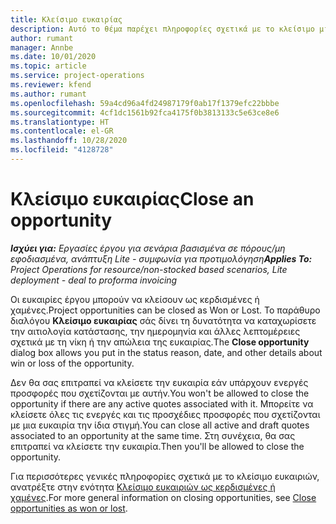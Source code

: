 ```yaml
---
title: Κλείσιμο ευκαιρίας
description: Αυτό το θέμα παρέχει πληροφορίες σχετικά με το κλείσιμο μιας ευκαιρίας έργου.
author: rumant
manager: Annbe
ms.date: 10/01/2020
ms.topic: article
ms.service: project-operations
ms.reviewer: kfend
ms.author: rumant
ms.openlocfilehash: 59a4cd96a4fd24987179f0ab17f1379efc22bbbe
ms.sourcegitcommit: 4cf1dc1561b92fca4175f0b3813133c5e63ce8e6
ms.translationtype: HT
ms.contentlocale: el-GR
ms.lasthandoff: 10/28/2020
ms.locfileid: "4128728"
---
```

# <a name="close-an-opportunity"></a><span data-ttu-id="af403-103">Κλείσιμο ευκαιρίας</span><span class="sxs-lookup"><span data-stu-id="af403-103">Close an opportunity</span></span>

<span data-ttu-id="af403-104">_**Ισχύει για:** Εργασίες έργου για σενάρια βασισμένα σε πόρους/μη εφοδιασμένα, ανάπτυξη Lite - συμφωνία για προτιμολόγηση_</span><span class="sxs-lookup"><span data-stu-id="af403-104">_**Applies To:** Project Operations for resource/non-stocked based scenarios, Lite deployment - deal to proforma invoicing_</span></span>

<span data-ttu-id="af403-105">Οι ευκαιρίες έργου μπορούν να κλείσουν ως κερδισμένες ή χαμένες.</span><span class="sxs-lookup"><span data-stu-id="af403-105">Project opportunities can be closed as Won or Lost.</span></span> <span data-ttu-id="af403-106">Το παράθυρο διαλόγου **Κλείσιμο ευκαιρίας** σάς δίνει τη δυνατότητα να καταχωρίσετε την αιτιολογία κατάστασης, την ημερομηνία και άλλες λεπτομέρειες σχετικά με τη νίκη ή την απώλεια της ευκαιρίας.</span><span class="sxs-lookup"><span data-stu-id="af403-106">The **Close opportunity** dialog box allows you put in the status reason, date, and other details about win or loss of the opportunity.</span></span>

<span data-ttu-id="af403-107">Δεν θα σας επιτραπεί να κλείσετε την ευκαιρία εάν υπάρχουν ενεργές προσφορές που σχετίζονται με αυτήν.</span><span class="sxs-lookup"><span data-stu-id="af403-107">You won't be allowed to close the opportunity if there are any active quotes associated with it.</span></span> <span data-ttu-id="af403-108">Μπορείτε να κλείσετε όλες τις ενεργές και τις προσχέδιες προσφορές που σχετίζονται με μια ευκαιρία την ίδια στιγμή.</span><span class="sxs-lookup"><span data-stu-id="af403-108">You can close all active and draft quotes associated to an opportunity at the same time.</span></span> <span data-ttu-id="af403-109">Στη συνέχεια, θα σας επιτραπεί να κλείσετε την ευκαιρία.</span><span class="sxs-lookup"><span data-stu-id="af403-109">Then you'll be allowed to close the opportunity.</span></span>

<span data-ttu-id="af403-110">Για περισσότερες γενικές πληροφορίες σχετικά με το κλείσιμο ευκαιριών, ανατρέξτε στην ενότητα [Κλείσιμο ευκαιριών ως κερδισμένες ή χαμένες](https://docs.microsoft.com/dynamics365/sales-enterprise/close-opportunity-won-lost-sales).</span><span class="sxs-lookup"><span data-stu-id="af403-110">For more general information on closing opportunities, see [Close opportunities as won or lost](https://docs.microsoft.com/dynamics365/sales-enterprise/close-opportunity-won-lost-sales).</span></span>
